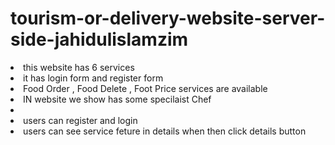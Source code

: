 # tourism-or-delivery-website-server-side-jahidulislamzim

<li>this website has 6 services</lI>
<li>it has login form and register form</lI>
<li>Food Order , Food Delete , Foot Price services are available</lI>
<li>IN website we show has some specilaist Chef</lI>
<li><li>users can register and login</lI>
<li>users can see service feture in details when then click details button</lI>
